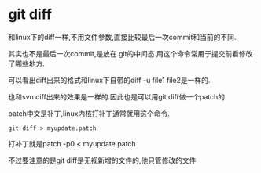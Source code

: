 git diff
==========

和linux下的diff一样,不用文件参数,直接比较最后一次commit和当前的不同.

其实也不是最后一次commit,是放在.git的中间态.用这个命令常用于提交前看修改了哪些地方.

可以看出diff出来的格式和linux下自带的diff -u file1 file2是一样的.

也和svn diff出来的效果是一样的.因此也是可以用git diff做一个patch的.

patch中文是补丁,linux内核打补丁通常就用这个命令.

    git diff > myupdate.patch

打补丁就是patch -p0 < myupdate.patch

不过要注意的是git diff是无视新增的文件的,他只管修改的文件





